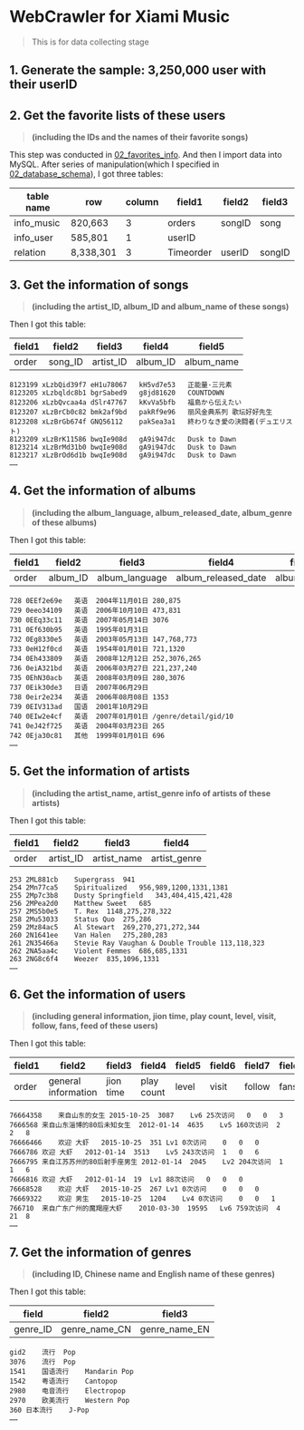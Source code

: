 # WebCrawler for Xiami Music

> This is for data collecting stage

## 1. Generate the sample: 3,250,000 user with their userID


## 2. Get the favorite lists of these users

> **(including the IDs and the names of their favorite songs)**

This step was conducted in [02_favorites_info](https://github.com/Vida42/XiamiMusicAnalysis/tree/master/01_data_prep/02_favorites_info). And then I import data into MySQL. After series of manipulation(which I specified in [02_database_schema]()), I got three tables:


|table name|row|column|field1|field2|field3|
|---|---|---|---|---|---|
|info_music  |820,663  |3 |orders   |songID|song    |
|info_user   |585,801  |1 |userID   |      |        |
|relation    |8,338,301|3 |Timeorder|userID|songID  |


## 3. Get the information of songs

> **(including the artist_ID, album_ID and album_name of these songs)**

Then I got this table:

|field1|field2|field3|field4|field5|
|---|---|---|---|---|
|order|song_ID|artist_ID|album_ID|album_name|

```
8123199	xLzbQid39f7	eH1u78067	kH5vd7e53	正能量·三元素
8123205	xLzbqldc8b1	bgrSabed9	g8jd81620	COUNTDOWN
8123206	xLzbQvcaa4a	dSlr47767	kKvVa5bfb	福島から伝えたい
8123207	xLzBrCb0c82	bmk2af9bd	pakRf9e96	丽风金典系列 歌坛好好先生
8123208	xLzBrGb674f	GNQ56112	pakSea3a1	終わりなき愛の決闘者(デュエリスト)
8123209	xLzBrK11586	bwqIe908d	gA9i947dc	Dusk to Dawn
8123214	xLzBrMd31b0	bwqIe908d	gA9i947dc	Dusk to Dawn
8123217	xLzBrOd6d1b	bwqIe908d	gA9i947dc	Dusk to Dawn
……
```


## 4. Get the information of albums

> **(including the album_language, album_released_date, album_genre of these albums)**


Then I got this table:

|field1|field2|field3|field4|field5|
|---|---|---|---|---|
|order|album_ID|album_language|album_released_date|album_genre|



```
728	0EEf2e69e	英语	2004年11月01日	280,875
729	0eeo34109	英语	2006年10月10日	473,831
730	0EEq33c11	英语	2007年05月14日	3076
731	0Ef630b95	英语	1995年01月31日	
732	0Eg8330e5	英语	2003年05月13日	147,768,773
733	0eH12f0cd	英语	1954年01月01日	721,1320
734	0Eh433809	英语	2008年12月12日	252,3076,265
736	0eiA321bd	英语	2006年03月27日	221,237,240
735	0EhN30acb	英语	2008年03月09日	280,3076
737	0Eik30de3	日语	2007年06月29日	
738	0eir2e234	英语	2006年08月08日	1353
739	0EIV313ad	国语	2001年10月29日	
740	0EIw2e4cf	英语	2007年01月01日	/genre/detail/gid/10
741	0eJ42f725	英语	2004年03月23日	265
742	0Eja30c81	其他	1999年01月01日	696
……
```


## 5. Get the information of artists

> **(including the artist_name, artist_genre info of artists of these artists)**

Then I got this table:

|field1|field2|field3|field4|
|---|---|---|---|
|order|artist_ID|artist_name|artist_genre|



```
253	2ML881cb	Supergrass	941
254	2Mn77ca5	Spiritualized	956,989,1200,1331,1381
255	2Mp7c3b8	Dusty Springfield	343,404,415,421,428
256	2MPea2d0	Matthew Sweet	685
257	2MS5b0e5	T. Rex	1148,275,278,322
258	2Mu53033	Status Quo	275,286
259	2Mz84ac5	Al Stewart	269,270,271,272,344
260	2N1641ee	Van Halen	275,280,283
261	2N35466a	Stevie Ray Vaughan & Double Trouble	113,118,323
262	2NA5aa4c	Violent Femmes	686,685,1331
263	2NG8c6f4	Weezer	835,1096,1331
……
```


## 6. Get the information of users

> **(including general information, jion time, play count, level, visit, follow, fans, feed of these users)**

Then I got this table:

|field1|field2|field3|field4|field5|field6|field7|field8|field9|
|---|---|---|---|---|---|---|---|---|
|order|general information|jion time|play count|level|visit|follow|fans|feed|


```
76664358    来自山东的女生 2015-10-25  3087    Lv6 25次访问   0   0   3
7666568 来自山东淄博的80后未知女生  2012-01-14  4635    Lv5 160次访问  2   2   8
76666466    欢迎 大虾   2015-10-25  351 Lv1 0次访问    0   0   0
7666786 欢迎 大虾   2012-01-14  3513    Lv5 243次访问  1   0   6
7666795 来自江苏苏州的80后射手座男生 2012-01-14  2045    Lv2 204次访问  1   1   6
7666816 欢迎 大虾   2012-01-14  19  Lv1 88次访问   0   0   0
76668528    欢迎 大虾   2015-10-25  267 Lv1 0次访问    0   0   0
76669322    欢迎 男生   2015-10-25  1204    Lv4 0次访问    0   0   1
766710  来自广东广州的魔羯座大虾    2010-03-30  19595   Lv6 759次访问  4   21  8
……
```


## 7. Get the information of genres

> **(including ID, Chinese name and English name of these genres)**

Then I got this table:

|field|field2|field3|
|---|---|---|
|genre_ID|genre_name_CN|genre_name_EN|


```
gid2	流行	Pop
3076	流行	Pop
1541	国语流行	Mandarin Pop
1542	粤语流行	Cantopop
2980	电音流行	Electropop
2970	欧美流行	Western Pop
360	日本流行	J-Pop
……
```
